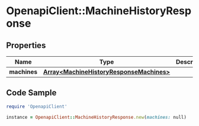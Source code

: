 # OpenapiClient::MachineHistoryResponse

## Properties
Name | Type | Description | Notes
------------ | ------------- | ------------- | -------------
**machines** | [**Array&lt;MachineHistoryResponseMachines&gt;**](MachineHistoryResponseMachines.md) |  | [optional] 

## Code Sample

```ruby
require 'OpenapiClient'

instance = OpenapiClient::MachineHistoryResponse.new(machines: null)
```


